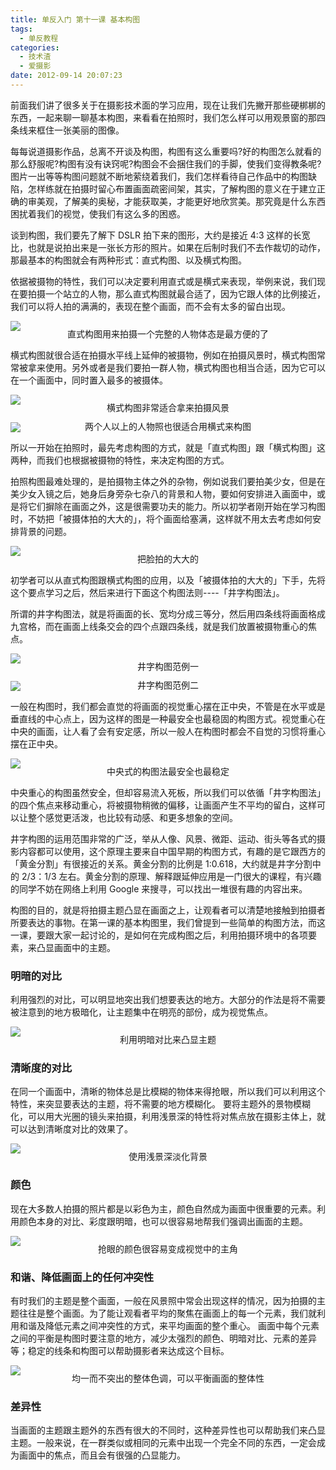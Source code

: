 ```yaml
---
title: 单反入门 第十一课 基本构图
tags:
  - 单反教程
categories:
  - 技术渣
  - 爱摄影
date: 2012-09-14 20:07:23
---
```


前面我们讲了很多关于在摄影技术面的学习应用，现在让我们先撇开那些硬梆梆的东西，一起来聊一聊基本构图，来看看在拍照时，我们怎么样可以用观景窗的那四条线来框住一张美丽的图像。

每每说道摄影作品，总离不开谈及构图，构图有这么重要吗?好的构图怎么就看的那么舒服呢?构图有没有诀窍呢?构图会不会捆住我们的手脚，使我们变得教条呢?图片一出等等构图问题就不断地萦绕着我们，我们怎样看待自己作品中的构图缺陷，怎样练就在拍摄时留心布置画面疏密间架，其实，了解构图的意义在于建立正确的审美观，了解美的奥秘，才能获取美，才能更好地欣赏美。那究竟是什么东西困扰着我们的视觉，使我们有这么多的困惑。

谈到构图，我们要先了解下 DSLR 拍下来的图形，大约是接近 4:3 这样的长宽比，也就是说拍出来是一张长方形的照片。如果在后制时我们不去作裁切的动作，那最基本的构图就会有两种形式：直式构图、以及横式构图。

依据被摄物的特性，我们可以决定要利用直式或是横式来表现，举例来说，我们现在要拍摄一个站立的人物，那么直式构图就最合适了，因为它跟人体的比例接近，我们可以将人拍的满满的，表现在整个画面，而不会有太多的留白出现。

![](/images/SLR_eleventh1.jpeg)<p align="center" style="line-height: initial; margin-top: -20px;">直式构图用来拍摄一个完整的人物体态是最方便的了</p>

横式构图就很合适在拍摄水平线上延伸的被摄物，例如在拍摄风景时，横式构图常常被拿来使用。另外或者是我们要拍一群人物，横式构图也相当合适，因为它可以在一个画面中，同时置入最多的被摄体。

![](/images/SLR_eleventh2.jpeg)<p align="center" style="line-height: initial; margin-top: -20px;">横式构图非常适合拿来拍摄风景</p>
![](/images/SLR_eleventh3.jpeg)<p align="center" style="line-height: initial; margin-top: -20px;">两个人以上的人物照也很适合用横式来构图</p>

所以一开始在拍照时，最先考虑构图的方式，就是「直式构图」跟「横式构图」这两种，而我们也根据被摄物的特性，来决定构图的方式。

拍照构图最难处理的，是拍摄物主体之外的杂物，例如说我们要拍美少女，但是在美少女入镜之后，她身后身旁杂七杂八的背景和人物，要如何安排进入画面中，或是将它们摒除在画面之外，这是很需要功夫的能力。所以初学者刚开始在学习构图时，不妨把「被摄体拍的大大的」，将个画面给塞满，这样就不用太去考虑如何安排背景的问题。

![](/images/SLR_eleventh4.jpeg)<p align="center" style="line-height: initial; margin-top: -20px;">把脸拍的大大的</p>

初学者可以从直式构图跟横式构图的应用，以及「被摄体拍的大大的」下手，先将这个要点学习之后，然后来进行下面这个构图法则----「井字构图法」。

所谓的井字构图法，就是将画面的长、宽均分成三等分，然后用四条线将画面格成九宫格，而在画面上线条交会的四个点跟四条线，就是我们放置被摄物重心的焦点。

![](/images/SLR_eleventh5.jpeg)<p align="center" style="line-height: initial; margin-top: -20px;">井字构图范例一</p>
![](/images/SLR_eleventh6.jpeg)<p align="center" style="line-height: initial; margin-top: -20px;">井字构图范例二</p>

一般在构图时，我们都会直觉的将画面的视觉重心摆在正中央，不管是在水平或是垂直线的中心点上，因为这样的图是一种最安全也最稳固的构图方式。视觉重心在中央的画面，让人看了会有安定感，所以一般人在构图时都会不自觉的习惯将重心摆在正中央。

![](/images/SLR_eleventh7.jpeg)<p align="center" style="line-height: initial; margin-top: -20px;">中央式的构图法最安全也最稳定</p>

中央重心的构图虽然安全，但却容易流入死板，所以我们可以依循「井字构图法」的四个焦点来移动重心，将被摄物稍微的偏移，让画面产生不平均的留白，这样可以让整个感觉更活泼，也比较有动感、和更多想象的空间。

井字构图的运用范围非常的广泛，举从人像、风景、微距、运动、街头等各式的摄影内容都可以使用，这个原理主要来自中国早期的构图方式，有趣的是它跟西方的「黄金分割」有很接近的关系。黄金分割的比例是 1:0.618，大约就是井字分割中的 2/3：1/3 左右。黄金分割的原理、解释跟延伸应用是一门很大的课程，有兴趣的同学不妨在网络上利用 Google 来搜寻，可以找出一堆很有趣的内容出来。

构图的目的，就是将拍摄主题凸显在画面之上，让观看者可以清楚地接触到拍摄者所要表达的事物。在第一课的基本构图里，我们曾提到一些简单的构图方法，而这一课，要跟大家一起讨论的，是如何在完成构图之后，利用拍摄环境中的各项要素，来凸显画面中的主题。

### 明暗的对比

利用强烈的对比，可以明显地突出我们想要表达的地方。大部分的作法是将不需要被注意到的地方极暗化，让主题集中在明亮的部份，成为视觉焦点。

![](/images/SLR_eleventh8.jpeg)<p align="center" style="line-height: initial; margin-top: -20px;">利用明暗对比来凸显主题</p>

### 清晰度的对比

在同一个画面中，清晰的物体总是比模糊的物体来得抢眼，所以我们可以利用这个特性，来突显要表达的主题，将不需要的地方模糊化。
要将主题外的景物模糊化，可以用大光圈的镜头来拍摄，利用浅景深的特性将对焦点放在摄影主体上，就可以达到清晰度对比的效果了。

![](/images/SLR_eleventh9.jpeg)<p align="center" style="line-height: initial; margin-top: -20px;">使用浅景深淡化背景</p>

### 颜色

现在大多数人拍摄的照片都是以彩色为主，颜色自然成为画面中很重要的元素。利用颜色本身的对比、彩度跟明暗，也可以很容易地帮我们强调出画面的主题。

![](/images/SLR_eleventh10.jpeg)<p align="center" style="line-height: initial; margin-top: -20px;">抢眼的颜色很容易变成视觉中的主角</p>

### 和谐、降低画面上的任何冲突性

有时我们的主题是整个画面，一般在风景照中常会出现这样的情况，因为拍摄的主题往往是整个画面。为了能让观看者平均的聚焦在画面上的每一个元素，我们就利用和谐及降低元素之间冲突性的方式，来平均画面的整个重心。
画面中每个元素之间的平衡是构图时要注意的地方，减少太强烈的颜色、明暗对比、元素的差异等；稳定的线条和构图可以帮助摄影者来达成这个目标。

![](/images/SLR_eleventh11.jpeg)<p align="center" style="line-height: initial; margin-top: -20px;">均一而不突出的整体色调，可以平衡画面的整体性</p>

### 差异性

当画面的主题跟主题外的东西有很大的不同时，这种差异性也可以帮助我们来凸显主题。一般来说，在一群类似或相同的元素中出现一个完全不同的东西，一定会成为画面中的焦点，而且会有很强的凸显能力。
<br/>
